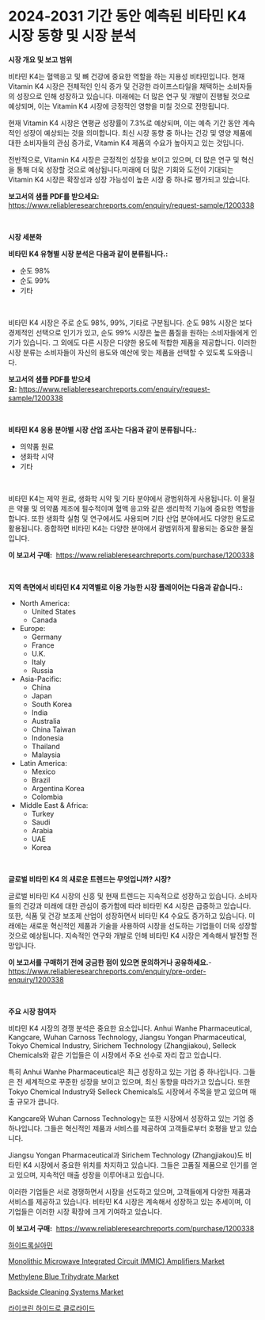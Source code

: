 <p><h1>2024-2031 기간 동안 예측된 비타민 K4 시장 동향 및 시장 분석</h1></p><p><strong>시장 개요 및 보고 범위</strong></p>
<p><p>비타민 K4는 혈액응고 및 뼈 건강에 중요한 역할을 하는 지용성 비타민입니다. 현재 Vitamin K4 시장은 전체적인 인식 증가 및 건강한 라이프스타일을 채택하는 소비자들의 성장으로 인해 성장하고 있습니다. 미래에는 더 많은 연구 및 개발이 진행될 것으로 예상되며, 이는 Vitamin K4 시장에 긍정적인 영향을 미칠 것으로 전망됩니다. </p><p>현재 Vitamin K4 시장은 연평균 성장률이 7.3%로 예상되며, 이는 예측 기간 동안 계속적인 성장이 예상되는 것을 의미합니다. 최신 시장 동향 중 하나는 건강 및 영양 제품에 대한 소비자들의 관심 증가로, Vitamin K4 제품의 수요가 높아지고 있는 것입니다. </p><p>전반적으로, Vitamin K4 시장은 긍정적인 성장을 보이고 있으며, 더 많은 연구 및 혁신을 통해 더욱 성장할 것으로 예상됩니다.미래에 더 많은 기회와 도전이 기대되는 Vitamin K4 시장은 확장성과 성장 가능성이 높은 시장 중 하나로 평가되고 있습니다.</p></p>
<p><strong>보고서의 샘플 PDF를 받으세요:</strong> <a href="https://www.reliableresearchreports.com/enquiry/request-sample/1200338">https://www.reliableresearchreports.com/enquiry/request-sample/1200338</a></p>
<p>&nbsp;</p>
<p><strong>시장 세분화</strong></p>
<p><strong>비타민 K4 유형별 시장 분석은 다음과 같이 분류됩니다.:</strong></p>
<p><ul><li>순도 98%</li><li>순도 99%</li><li>기타</li></ul></p>
<p>&nbsp;</p>
<p><p>비타민 K4 시장은 주로 순도 98%, 99%, 기타로 구분됩니다. 순도 98% 시장은 보다 경제적인 선택으로 인기가 있고, 순도 99% 시장은 높은 품질을 원하는 소비자들에게 인기가 있습니다. 그 외에도 다른 시장은 다양한 용도에 적합한 제품을 제공합니다. 이러한 시장 분류는 소비자들이 자신의 용도와 예산에 맞는 제품을 선택할 수 있도록 도와줍니다.</p></p>
<p><strong>보고서의 샘플 PDF를 받으세요:</strong>&nbsp;<a href="https://www.reliableresearchreports.com/enquiry/request-sample/1200338">https://www.reliableresearchreports.com/enquiry/request-sample/1200338</a></p>
<p>&nbsp;</p>
<p><strong> 비타민 K4 응용 분야별 시장 산업 조사는 다음과 같이 분류됩니다.:</strong></p>
<p><ul><li>의약품 원료</li><li>생화학 시약</li><li>기타</li></ul></p>
<p>&nbsp;</p>
<p><p>비타민 K4는 제약 원료, 생화학 시약 및 기타 분야에서 광범위하게 사용됩니다. 이 물질은 약물 및 의약품 제조에 필수적이며 혈액 응고와 같은 생리학적 기능에 중요한 역할을 합니다. 또한 생화학 실험 및 연구에서도 사용되며 기타 산업 분야에서도 다양한 용도로 활용됩니다. 종합하면 비타민 K4는 다양한 분야에서 광범위하게 활용되는 중요한 물질입니다.</p></p>
<p><strong>이 보고서 구매:</strong>&nbsp; <a href="https://www.reliableresearchreports.com/purchase/1200338">https://www.reliableresearchreports.com/purchase/1200338</a></p>
<p>&nbsp;</p>
<p><strong>지역 측면에서 비타민 K4 지역별로 이용 가능한 시장 플레이어는 다음과 같습니다.:</strong></p>
<p><ul>
    <li>
        North America:
        <ul>
            <li>United States</li>
            <li>Canada</li>
        </ul>
    </li>
    <li>
        Europe:
        <ul>
            <li>Germany</li>
            <li>France</li>
            <li>U.K.</li>
            <li>Italy</li>
            <li>Russia</li>
        </ul>
    </li>
    <li>
        Asia-Pacific:
        <ul>
            <li>China</li>
            <li>Japan</li>
            <li>South Korea</li>
            <li>India</li>
            <li>Australia</li>
            <li>China Taiwan</li>
            <li>Indonesia</li>
            <li>Thailand</li>
            <li>Malaysia</li>
        </ul>
    </li>
    <li>
        Latin America:
        <ul>
            <li>Mexico</li>
            <li>Brazil</li>
            <li>Argentina Korea</li>
            <li>Colombia</li>
        </ul>
    </li>
    <li>
        Middle East & Africa:
        <ul>
            <li>Turkey</li>
            <li>Saudi</li>
            <li>Arabia</li>
            <li>UAE</li>
            <li>Korea</li>
        </ul>
    </li>
    </ul></p>
<p>&nbsp;</p>
<p><strong>글로벌 비타민 K4 의 새로운 트렌드는 무엇입니까? 시장?</strong></p>
<p><p>글로벌 비타민 K4 시장의 신흥 및 현재 트렌드는 지속적으로 성장하고 있습니다. 소비자들의 건강과 미래에 대한 관심이 증가함에 따라 비타민 K4 시장은 급증하고 있습니다. 또한, 식품 및 건강 보조제 산업이 성장하면서 비타민 K4 수요도 증가하고 있습니다. 미래에는 새로운 혁신적인 제품과 기술을 사용하여 시장을 선도하는 기업들이 더욱 성장할 것으로 예상됩니다. 지속적인 연구와 개발로 인해 비타민 K4 시장은 계속해서 발전할 전망입니다.</p></p>
<p><strong>이 보고서를 구매하기 전에 궁금한 점이 있으면 문의하거나 공유하세요.</strong>- <a href="https://www.reliableresearchreports.com/enquiry/pre-order-enquiry/1200338">https://www.reliableresearchreports.com/enquiry/pre-order-enquiry/1200338</a></p>
<p>&nbsp;</p>
<p><strong>주요 시장 참여자</strong></p>
<p><p>비타민 K4 시장의 경쟁 분석은 중요한 요소입니다. Anhui Wanhe Pharmaceutical, Kangcare, Wuhan Carnoss Technology, Jiangsu Yongan Pharmaceutical, Tokyo Chemical Industry, Sirichem Technology (Zhangjiakou), Selleck Chemicals와 같은 기업들은 이 시장에서 주요 선수로 자리 잡고 있습니다. </p><p>특히 Anhui Wanhe Pharmaceutical은 최근 성장하고 있는 기업 중 하나입니다. 그들은 전 세계적으로 꾸준한 성장을 보이고 있으며, 최신 동향을 따라가고 있습니다. 또한 Tokyo Chemical Industry와 Selleck Chemicals도 시장에서 주목을 받고 있으며 매출 규모가 큽니다.</p><p>Kangcare와 Wuhan Carnoss Technology는 또한 시장에서 성장하고 있는 기업 중 하나입니다. 그들은 혁신적인 제품과 서비스를 제공하여 고객들로부터 호평을 받고 있습니다. </p><p>Jiangsu Yongan Pharmaceutical과 Sirichem Technology (Zhangjiakou)도 비타민 K4 시장에서 중요한 위치를 차지하고 있습니다. 그들은 고품질 제품으로 인기를 얻고 있으며, 지속적인 매출 성장을 이루어내고 있습니다.</p><p>이러한 기업들은 서로 경쟁하면서 시장을 선도하고 있으며, 고객들에게 다양한 제품과 서비스를 제공하고 있습니다. 비타민 K4 시장은 계속해서 성장하고 있는 추세이며, 이 기업들은 이러한 시장 확장에 크게 기여하고 있습니다.</p></p>
<p><strong>이 보고서 구매:</strong>&nbsp;&nbsp;<a href="https://www.reliableresearchreports.com/purchase/1200338">https://www.reliableresearchreports.com/purchase/1200338</a></p>
<p><p><a href="https://github.com/mpodehpw07370073/Market-Research-Report-List-1/blob/main/108184211835.md">하이드록실아민</a></p><p><a href="https://github.com/rahu1506/Market-Research-Report-List-3/blob/main/monolithic-microwave-integrated-circuit-mmic-amplifiers-market.md">Monolithic Microwave Integrated Circuit (MMIC) Amplifiers Market</a></p><p><a href="https://angry-finch-aaf.notion.site/Methylene-Blue-Trihydrate-Market-Size-Share-Trends-Analysis-Report-By-Material-By-Type-By-End-u-ce6dbec8aedc44c490b947269b43b9bb">Methylene Blue Trihydrate Market</a></p><p><a href="https://github.com/juniordelafrance/Market-Research-Report-List-2/blob/main/backside-cleaning-systems-market.md">Backside Cleaning Systems Market</a></p><p><a href="https://github.com/TobyKub4685/Market-Research-Report-List-1/blob/main/351245311836.md">라이코린 하이드로 클로라이드</a></p></p>
